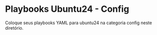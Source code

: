 # Playbooks Ubuntu24 - Config

Coloque seus playbooks YAML para ubuntu24 na categoria config neste diretório.
